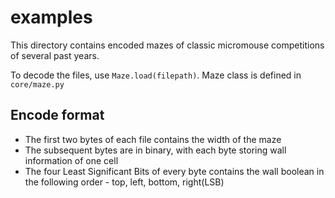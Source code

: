 # examples

This directory contains encoded mazes of classic micromouse competitions of several past years.

To decode the files, use `Maze.load(filepath)`. Maze class is defined in `core/maze.py`

## Encode format
* The first two bytes of each file contains the width of the maze
* The subsequent bytes are in binary, with each byte storing wall information of one cell
* The four Least Significant Bits of every byte contains the wall boolean in the following order - top, left, bottom, right(LSB)
